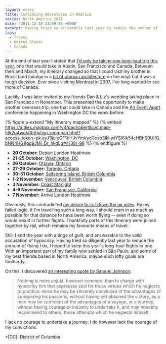 ```yaml
---
layout: entry
title: Continuing Adventures in America
series: North America 2011
date: '2011-12-18 23:09:35 +0000'
excerpt: Having tried so diligently last year to reduce the amount of flying I do, I hoped to keep this year's long-haul flights to one. With an important part of my family now settled in São Paulo, and some of my best friends based in San Francisco, maybe such lofty goals are foolhardy. Before I write about my most recent travels, I address the hypocrisy in taking such a trip.
tags:
  - Travel
  - United States
  - Canada
---
```

At the end of last year I stated that [I'd only be taking one long-haul trip this year][1], one that would take in Austin, San Francisco and Canada. Between then and March, my itinerary changed so that I could visit my brother in Brazil (and indulge in a [bit of utopian architecture][2] on the way) but it was a tough decision. Ever since visiting [Montreal in 2007][3], I've long wanted to see more of Canada.

Luckily, I was later invited to my friends Dan & Liz's wedding taking place in San Francisco in November. This presented the opportunity to make another overseas trip, one that could take in Canada and the [An Event Apart][4] conference happening in Washington DC the week before:

{% figure u-extend "My itinerary mapped" %}
{% embed https://a.tiles.mapbox.com/v4/paulrobertlloyd.map-5tk2u4wo/attribution,zoompan.html?access_token=pk.eyJ1IjoicGF1bHJvYmVydGxsb3lkIiwiYSI6Ik54cHBhS0UifQ.bNN4HG8gg9JMj_Dr_hkdLg#4/38/-98 %}
{% endfigure %}

  * **20 October:** Depart London Heathrow
  * **21-25 October:** [Washington, DC][5]
  * **26 October:** [Ottawa, Ontario][6]
  * **27-29 October:** [Toronto, Ontario][7]
  * **30-31 October:** [Saltspring Island, British Columbia][8]
  * **1-2 November:** [Vancouver, British Columbia][9]
  * **3 November:** [Coast Starlight][10]
  * **4-6 November:** [San Francisco, California][10]
  * **7 November:** Arrive London Heathrow

Obviously, this contradicted [my desire to cut down the air miles][11]. By my failed logic, if I'm travelling such a long way, I should cram in as much as possible for that distance to have been worth flying -- even if doing so would result in further flights. Thankfully parts of this itinerary were joined together by rail, which remains my favourite means of travel.

Still, I end the year with a tinge of guilt, and answerable to the valid accusation of hypocrisy. Having tried so diligently last year to reduce the amount of flying I do, I hoped to keep this year's long-haul flights to one. With an important part of my family now settled in São Paulo, and some of my best friends based in North America, maybe such lofty goals are foolhardy.

On this, I discovered [an interesting quote by Samuel Johnson][12]:

> Nothing is more unjust, however common, than to charge with hypocrisy him that expresses zeal for those virtues which he neglects to practice; since he may be sincerely convinced of the advantages of conquering his passions, without having yet obtained the victory, as a man may be confident of the advantages of a voyage, or a journey, without having courage or industry to undertake it, and may honestly recommend to others, those attempts which he neglects himself.

I lack no courage to undertake a journey; I do however lack the courage of my convictions.

[1]: /2010/10/sxsw_greener_is_better/
[2]: /2011/07/the_architecture_of_brasilia/
[3]: http://lloydyweb.paulrobertlloyd.com/blog/2007/07/a_few_days_in_montreal.php
[4]: http://aneventapart.com/2011/dc/
[5]: /2011/12/washington_dc/
[6]: /2011/12/ottawa/
[7]: /2011/12/toronto/
[8]: /2011/12/saltspring_island/
[9]: /2011/12/vancouver/
[10]: /2012/01/san_francisco/
[11]: /2010/02/a_green_focus/
[12]: http://en.wikipedia.org/wiki/Hypocrisy

*[DC]: District of Columbia
